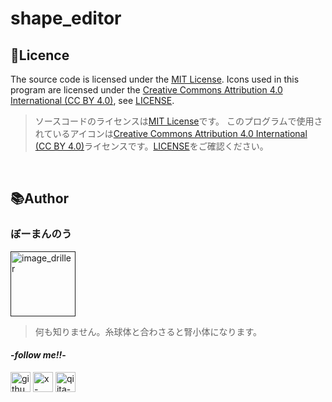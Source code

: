 # shape_editor


## 🪪Licence
The source code is licensed under the [MIT License](https://opensource.org/license/mit).
Icons used in this program are licensed under the [Creative Commons Attribution 4.0 International (CC BY 4.0)](https://creativecommons.org/licenses/by-sa/4.0/), see [LICENSE](./LICENSE.md).
<br>
> ソースコードのライセンスは[MIT License](https://opensource.org/license/mit)です。
このプログラムで使用されているアイコンは[Creative Commons Attribution 4.0 International (CC BY 4.0)](https://creativecommons.org/licenses/by-sa/4.0/)ライセンスです。[LICENSE](./LICENSE.md)をご確認ください。

<br>

## 📚Author
### **ぼーまんのう**

[<img width="104" alt="image_driller" src="https://github.com/user-attachments/assets/283de1f1-3d91-4186-a3ac-45fb3b32b4a3">]()
> 何も知りません。糸球体と合わさると腎小体になります。
#### -*follow me!!*-

[<img width="32" alt="github-mark" src="https://github.com/user-attachments/assets/aac2e70c-0694-49e9-8648-1970c08a57bd">](https://github.com/Sea-cl0g)
[<img width="32" alt="x-logo-black" src="https://github.com/user-attachments/assets/dc730c9f-8d64-493f-a78c-ff7206166759">](https://x.com/boo_manKnow408)
[<img width="32" alt="qiita-image" src="https://github.com/user-attachments/assets/7ee1aa97-82b1-49b8-8e2b-1c2a0c0dc613">](https://qiita.com/boo_manKnow)
